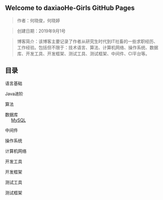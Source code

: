 ## Welcome to daxiaoHe-Girls GitHub Pages

> 作者：何晓俊，何晓婷

> 创建日期：2019年9月1号

> 博客简介：该博客主要记录了作者从研究生时代到IT社畜的一些求职经历、工作经验。包括但不限于：技术语言、算法、计算机网络、操作系统、数据库、开发工具、开发框架、测试工具、测试框架、中间件、CI平台等。

## 目录
语言基础

Java进阶

算法

数据库  
&nbsp;&nbsp;&nbsp;&nbsp;  [MySQL](https://github.com/daxiaoHe-Girls/daxiaoHe-Girls.github.io/blob/master/MySql.md)

中间件

操作系统

计算机网络

开发工具

开发框架

测试工具

测试框架
